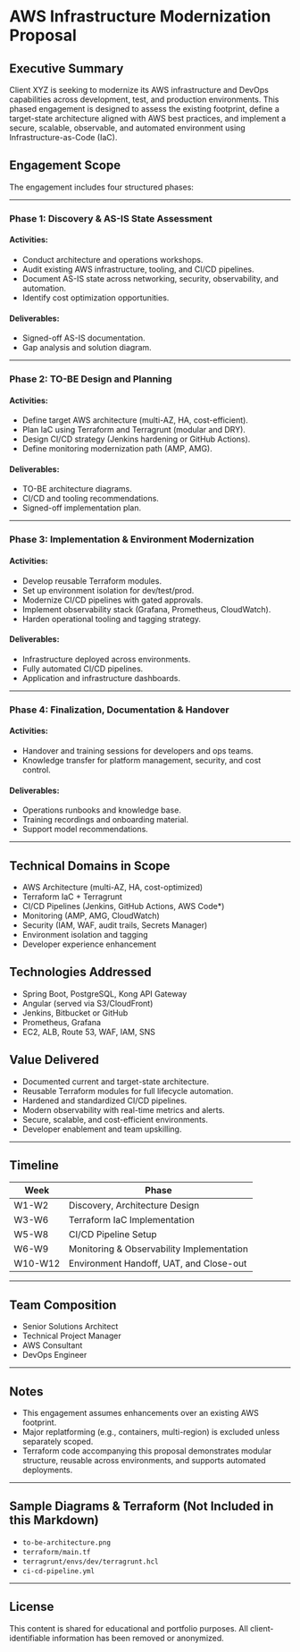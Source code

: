# AWS Infrastructure Modernization Proposal

## Executive Summary

Client XYZ is seeking to modernize its AWS infrastructure and DevOps capabilities across development, test, and production environments. This phased engagement is designed to assess the existing footprint, define a target-state architecture aligned with AWS best practices, and implement a secure, scalable, observable, and automated environment using Infrastructure-as-Code (IaC).

## Engagement Scope

The engagement includes four structured phases:

---

### Phase 1: Discovery & AS-IS State Assessment

#### Activities:
- Conduct architecture and operations workshops.
- Audit existing AWS infrastructure, tooling, and CI/CD pipelines.
- Document AS-IS state across networking, security, observability, and automation.
- Identify cost optimization opportunities.

#### Deliverables:
- Signed-off AS-IS documentation.
- Gap analysis and solution diagram.

---

### Phase 2: TO-BE Design and Planning

#### Activities:
- Define target AWS architecture (multi-AZ, HA, cost-efficient).
- Plan IaC using Terraform and Terragrunt (modular and DRY).
- Design CI/CD strategy (Jenkins hardening or GitHub Actions).
- Define monitoring modernization path (AMP, AMG).

#### Deliverables:
- TO-BE architecture diagrams.
- CI/CD and tooling recommendations.
- Signed-off implementation plan.

---

### Phase 3: Implementation & Environment Modernization

#### Activities:
- Develop reusable Terraform modules.
- Set up environment isolation for dev/test/prod.
- Modernize CI/CD pipelines with gated approvals.
- Implement observability stack (Grafana, Prometheus, CloudWatch).
- Harden operational tooling and tagging strategy.

#### Deliverables:
- Infrastructure deployed across environments.
- Fully automated CI/CD pipelines.
- Application and infrastructure dashboards.

---

### Phase 4: Finalization, Documentation & Handover

#### Activities:
- Handover and training sessions for developers and ops teams.
- Knowledge transfer for platform management, security, and cost control.

#### Deliverables:
- Operations runbooks and knowledge base.
- Training recordings and onboarding material.
- Support model recommendations.

---

## Technical Domains in Scope
- AWS Architecture (multi-AZ, HA, cost-optimized)
- Terraform IaC + Terragrunt
- CI/CD Pipelines (Jenkins, GitHub Actions, AWS Code*)
- Monitoring (AMP, AMG, CloudWatch)
- Security (IAM, WAF, audit trails, Secrets Manager)
- Environment isolation and tagging
- Developer experience enhancement

## Technologies Addressed
- Spring Boot, PostgreSQL, Kong API Gateway
- Angular (served via S3/CloudFront)
- Jenkins, Bitbucket or GitHub
- Prometheus, Grafana
- EC2, ALB, Route 53, WAF, IAM, SNS

## Value Delivered
- Documented current and target-state architecture.
- Reusable Terraform modules for full lifecycle automation.
- Hardened and standardized CI/CD pipelines.
- Modern observability with real-time metrics and alerts.
- Secure, scalable, and cost-efficient environments.
- Developer enablement and team upskilling.

---

## Timeline

| Week  | Phase                                      |
|-------|--------------------------------------------|
| W1-W2 | Discovery, Architecture Design             |
| W3-W6 | Terraform IaC Implementation               |
| W5-W8 | CI/CD Pipeline Setup                       |
| W6-W9 | Monitoring & Observability Implementation  |
| W10-W12 | Environment Handoff, UAT, and Close-out |

---

## Team Composition
- Senior Solutions Architect
- Technical Project Manager
- AWS Consultant
- DevOps Engineer

---

## Notes
- This engagement assumes enhancements over an existing AWS footprint.
- Major replatforming (e.g., containers, multi-region) is excluded unless separately scoped.
- Terraform code accompanying this proposal demonstrates modular structure, reusable across environments, and supports automated deployments.

---

## Sample Diagrams & Terraform (Not Included in this Markdown)
- `to-be-architecture.png`
- `terraform/main.tf`
- `terragrunt/envs/dev/terragrunt.hcl`
- `ci-cd-pipeline.yml`

---

## License
This content is shared for educational and portfolio purposes. All client-identifiable information has been removed or anonymized.
